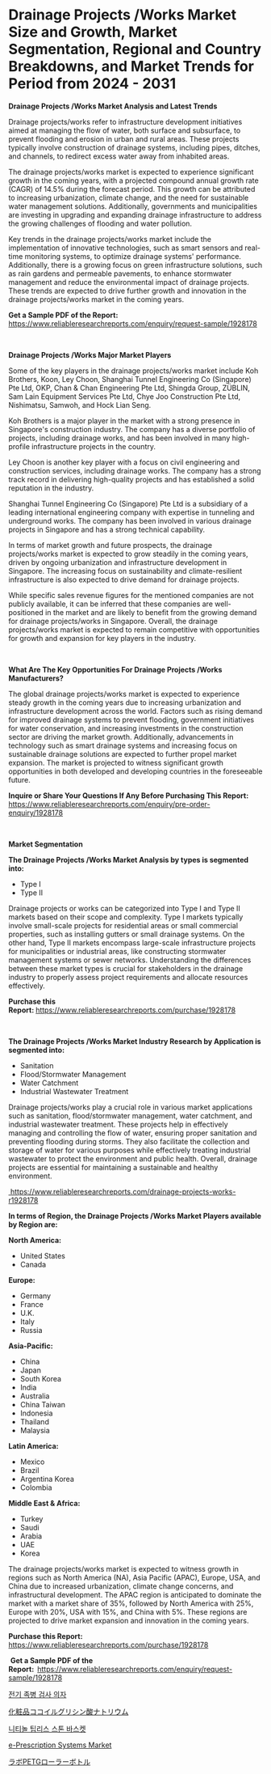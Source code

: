 <p><h1>Drainage Projects /Works Market Size and Growth, Market Segmentation, Regional and Country Breakdowns, and Market Trends for Period from 2024 -  2031</h1></p><p><strong>Drainage Projects /Works Market Analysis and Latest Trends</strong></p>
<p><p>Drainage projects/works refer to infrastructure development initiatives aimed at managing the flow of water, both surface and subsurface, to prevent flooding and erosion in urban and rural areas. These projects typically involve construction of drainage systems, including pipes, ditches, and channels, to redirect excess water away from inhabited areas.</p><p>The drainage projects/works market is expected to experience significant growth in the coming years, with a projected compound annual growth rate (CAGR) of 14.5% during the forecast period. This growth can be attributed to increasing urbanization, climate change, and the need for sustainable water management solutions. Additionally, governments and municipalities are investing in upgrading and expanding drainage infrastructure to address the growing challenges of flooding and water pollution.</p><p>Key trends in the drainage projects/works market include the implementation of innovative technologies, such as smart sensors and real-time monitoring systems, to optimize drainage systems' performance. Additionally, there is a growing focus on green infrastructure solutions, such as rain gardens and permeable pavements, to enhance stormwater management and reduce the environmental impact of drainage projects. These trends are expected to drive further growth and innovation in the drainage projects/works market in the coming years.</p></p>
<p><strong>Get a Sample PDF of the Report:&nbsp;</strong> <a href="https://www.reliableresearchreports.com/enquiry/request-sample/1928178">https://www.reliableresearchreports.com/enquiry/request-sample/1928178</a></p>
<p>&nbsp;</p>
<p><strong>Drainage Projects /Works Major Market Players</strong></p>
<p><p>Some of the key players in the drainage projects/works market include Koh Brothers, Koon, Ley Choon, Shanghai Tunnel Engineering Co (Singapore) Pte Ltd, OKP, Chan & Chan Engineering Pte Ltd, Shingda Group, ZÜBLIN, Sam Lain Equipment Services Pte Ltd, Chye Joo Construction Pte Ltd, Nishimatsu, Samwoh, and Hock Lian Seng.</p><p>Koh Brothers is a major player in the market with a strong presence in Singapore's construction industry. The company has a diverse portfolio of projects, including drainage works, and has been involved in many high-profile infrastructure projects in the country.</p><p>Ley Choon is another key player with a focus on civil engineering and construction services, including drainage works. The company has a strong track record in delivering high-quality projects and has established a solid reputation in the industry.</p><p>Shanghai Tunnel Engineering Co (Singapore) Pte Ltd is a subsidiary of a leading international engineering company with expertise in tunneling and underground works. The company has been involved in various drainage projects in Singapore and has a strong technical capability.</p><p>In terms of market growth and future prospects, the drainage projects/works market is expected to grow steadily in the coming years, driven by ongoing urbanization and infrastructure development in Singapore. The increasing focus on sustainability and climate-resilient infrastructure is also expected to drive demand for drainage projects.</p><p>While specific sales revenue figures for the mentioned companies are not publicly available, it can be inferred that these companies are well-positioned in the market and are likely to benefit from the growing demand for drainage projects/works in Singapore. Overall, the drainage projects/works market is expected to remain competitive with opportunities for growth and expansion for key players in the industry.</p></p>
<p>&nbsp;</p>
<p><strong>What Are The Key Opportunities For Drainage Projects /Works Manufacturers?</strong></p>
<p><p>The global drainage projects/works market is expected to experience steady growth in the coming years due to increasing urbanization and infrastructure development across the world. Factors such as rising demand for improved drainage systems to prevent flooding, government initiatives for water conservation, and increasing investments in the construction sector are driving the market growth. Additionally, advancements in technology such as smart drainage systems and increasing focus on sustainable drainage solutions are expected to further propel market expansion. The market is projected to witness significant growth opportunities in both developed and developing countries in the foreseeable future.</p></p>
<p><strong>Inquire or Share Your Questions If Any Before Purchasing This Report:</strong> <a href="https://www.reliableresearchreports.com/enquiry/pre-order-enquiry/1928178">https://www.reliableresearchreports.com/enquiry/pre-order-enquiry/1928178</a></p>
<p>&nbsp;</p>
<p><strong>Market Segmentation</strong></p>
<p><strong>The Drainage Projects /Works Market Analysis by types is segmented into:</strong></p>
<p><ul><li>Type I</li><li>Type II</li></ul></p>
<p><p>Drainage projects or works can be categorized into Type I and Type II markets based on their scope and complexity. Type I markets typically involve small-scale projects for residential areas or small commercial properties, such as installing gutters or small drainage systems. On the other hand, Type II markets encompass large-scale infrastructure projects for municipalities or industrial areas, like constructing stormwater management systems or sewer networks. Understanding the differences between these market types is crucial for stakeholders in the drainage industry to properly assess project requirements and allocate resources effectively.</p></p>
<p><strong>Purchase this Report:&nbsp;</strong><a href="https://www.reliableresearchreports.com/purchase/1928178">https://www.reliableresearchreports.com/purchase/1928178</a></p>
<p>&nbsp;</p>
<p><strong>The Drainage Projects /Works Market Industry Research by Application is segmented into:</strong></p>
<p><ul><li>Sanitation</li><li>Flood/Stormwater Management</li><li>Water Catchment</li><li>Industrial Wastewater Treatment</li></ul></p>
<p><p>Drainage projects/works play a crucial role in various market applications such as sanitation, flood/stormwater management, water catchment, and industrial wastewater treatment. These projects help in effectively managing and controlling the flow of water, ensuring proper sanitation and preventing flooding during storms. They also facilitate the collection and storage of water for various purposes while effectively treating industrial wastewater to protect the environment and public health. Overall, drainage projects are essential for maintaining a sustainable and healthy environment.</p></p>
<p><a href="https://www.reliableresearchreports.com/drainage-projects-works-r1928178">&nbsp;https://www.reliableresearchreports.com/drainage-projects-works-r1928178</a></p>
<p><strong>In terms of Region, the Drainage Projects /Works Market Players available by Region are:</strong></p>
<p>
    <p> <strong> North America: </strong>
        <ul>
            <li>United States</li>
            <li>Canada</li>
        </ul>
        </p> 
    <p> <strong> Europe: </strong>
        <ul>
            <li>Germany</li>
            <li>France</li>
            <li>U.K.</li>
            <li>Italy</li>
            <li>Russia</li>
        </ul>
        </p> 
    <p> <strong> Asia-Pacific: </strong>
        <ul>
            <li>China</li>
            <li>Japan</li>
            <li>South Korea</li>
            <li>India</li>
            <li>Australia</li>
            <li>China Taiwan</li>
            <li>Indonesia</li>
            <li>Thailand</li>
            <li>Malaysia</li>
        </ul>
        </p> 
    <p> <strong> Latin America: </strong>
        <ul>
            <li>Mexico</li>
            <li>Brazil</li>
            <li>Argentina Korea</li>
            <li>Colombia</li>
        </ul>
        </p> 
    <p> <strong> Middle East & Africa: </strong>
        <ul>
            <li>Turkey</li>
            <li>Saudi</li>
            <li>Arabia</li>
            <li>UAE</li>
            <li>Korea</li>
        </ul>
    </p>
    </p>
<p><p>The drainage projects/works market is expected to witness growth in regions such as North America (NA), Asia Pacific (APAC), Europe, USA, and China due to increased urbanization, climate change concerns, and infrastructural development. The APAC region is anticipated to dominate the market with a market share of 35%, followed by North America with 25%, Europe with 20%, USA with 15%, and China with 5%. These regions are projected to drive market expansion and innovation in the coming years.</p></p>
<p><strong>Purchase this Report: </strong><a href="https://www.reliableresearchreports.com/purchase/1928178">https://www.reliableresearchreports.com/purchase/1928178</a></p>
<p>&nbsp;<strong>Get a Sample PDF of the Report:&nbsp;&nbsp;</strong><a href="https://www.reliableresearchreports.com/enquiry/request-sample/1928178">https://www.reliableresearchreports.com/enquiry/request-sample/1928178</a></p>
<p><strong></strong></p>
<p><p><a href="https://github.com/Howaoole34545/Market-Research-Report-List-2/blob/main/6388989125483.md">전기 족병 검사 의자</a></p><p><a href="https://github.com/FredaJerde/Market-Research-Report-List-1/blob/main/4190256116743.md">化粧品ココイルグリシン酸ナトリウム</a></p><p><a href="https://github.com/sougarounis/Market-Research-Report-List-4/blob/main/8682251125482.md">니티놀 팁리스 스톤 바스켓</a></p><p><a href="https://github.com/AdrianaPaucek2023/Market-Research-Report-List-1/blob/main/e-prescription-systems-market.md">e-Prescription Systems Market</a></p><p><a href="https://github.com/ycmtqqhvk3273/Market-Research-Report-List-2/blob/main/6839839116744.md">ラボPETGローラーボトル</a></p></p>